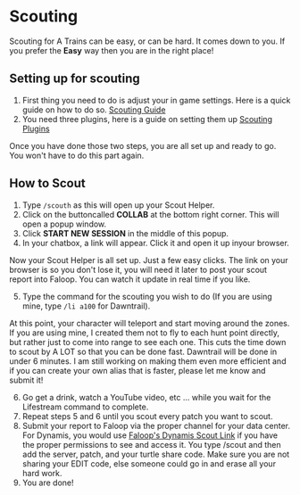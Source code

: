 # Scouting

Scouting for A Trains can be easy, or can be hard. It comes down to you. If you prefer the **Easy** way then you are in the right place!

## Setting up for scouting

1. First thing you need to do is adjust your in game settings. Here is a quick guide on how to do so. [Scouting Guide](https://github.com/TheRedheadedWitch/FinalFantasyGuides/blob/main/MiniGuides/ScoutGameSettings.md)
2. You need three plugins, here is a guide on setting them up [Scouting Plugins](https://github.com/TheRedheadedWitch/FinalFantasyGuides/blob/main/MiniGuides/ScoutingPlugins.md)

Once you have done those two steps, you are all set up and ready to go. You won't have to do this part again.

## How to Scout

1. Type `/scouth` as this will open up your Scout Helper.
2. Click on the buttoncalled **COLLAB** at the bottom right corner. This will open a popup window.
3. Click **START NEW SESSION** in the middle of this popup.
4. In your chatbox, a link will appear. Click it and open it up inyour browser.

Now your Scout Helper is all set up. Just a few easy clicks. The link on your browser is so you don't lose it, you will need it later to post your scout report into Faloop. You can watch it update in real time if you like.

5. Type the command for the scouting you wish to do (If you are using mine, type `/li a100` for Dawntrail).

At this point, your character will teleport and start moving around the zones. If you are using mine, I created them not to fly to each hunt point directly, but rather just to come into range to see each one. This cuts the time down to scout by A LOT so that you can be done fast. Dawntrail will be done in under 6 minutes. I am still working on making them even more efficient and if you can create your own alias that is faster, please let me know and submit it!

6. Go get a drink, watch a YouTube video, etc ... while you wait for the Lifestream command to complete.
7. Repeat steps 5 and 6 until you scout every patch you want to scout.
8. Submit your report to Faloop via the proper channel for your data center. For Dynamis, you would use [Faloop's Dynamis Scout Link](https://discord.com/channels/321601714035884034/1129918501461688370) if you have the proper permissions to see and access it. You type /scout and then add the server, patch, and your turtle share code. Make sure you are not sharing your EDIT code, else someone could go in and erase all your hard work.
9. You are done!
